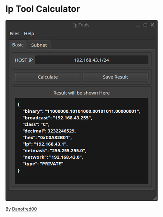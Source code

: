 # Ip Tool Calculator

![preview](assets/preview.png)

By [Danofred00](https://github.com/danofred00)